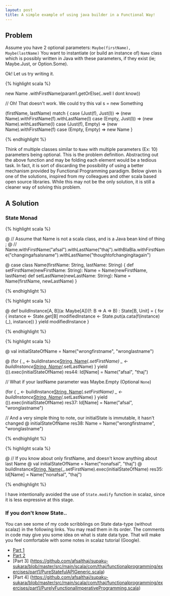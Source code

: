 ```yaml
---
layout: post
title: A simple example of using java builder in a Functional Way!
---
```


## Problem

Assume you have 2 optional parameters: `Maybe(firstName), Maybe(lastName)`
You want to instantiate (or build an instance of) `Name` class which is possibly written in Java with these parameters, if they exist (ie; Maybe.Just, or Option.Some).

Ok! Let us try writing it.

{% highlight scala %}

  new Name
   .withFirstName(param1.getOrElse(..well I dont know))
   
   
  // Oh! That doesn't work. We could try this 
   val s = new Something
   
   (firstName, lastName) match {
     case (Just(f), Just(l)) => (new Name).withFirstName(f).withLastName(l)
     case (Empty, Just(l)) => (new Name).withLastName(l)
     case (Just(f), Empty) => (new Name).withFirstName(f)
     case (Empty, Empty) => new Name
   }
 
{% endhighlight %}

Think of multiple classes similar to `Name` with multiple parameters (Ex: 10) parameters being optional. This is the problem definition. Abstracting out the above function and may be folding each element would be a tedious task. In fact, it is sort
of discarding the possibility of using a better mechanism provided by Functional Programming paradigm. Below given is one of the solutions, inspired from my colleagues and other scala based open source libraries. While this may not be the only solution, it is still a cleaner way of solving this problem.
 
## A Solution

### State Monad 

{% highlight scala %}

@   // Assume that Name is not a scala class, and is a Java bean kind of thing ; 
@   // Name.withFirstName("afsal").withLastName("thaj").withBlaBla.withFirstName("changingafsalsname").withLastName("thoughtofchangingitagain")
 
@   case class Name(firstName: String, lastName: String) {
      def setFirstName(newFirstName: String): Name = Name(newFirstName, lastName)
      def setLastName(newLastName: String): Name = Name(firstName, newLastName)
    } 

{% endhighlight %}


{% highlight scala %}

@   def buildInstance[A, B](a: Maybe[A])(f: B => A => B) : State[B, Unit] = {
      for {
        instance <- State.get[B]
        modifiedInstance <- State.put(a.cata(f(instance)(_), instance))
      } yield modifiedInstance
    } 
    
    
{% endhighlight %}
    

{% highlight scala %}    

@   val initialStateOfName = Name("wrongfirstname", "wronglastname") 

@   (for {
      _ <- buildInstance[String, Name]("afsal".just)(_.setFirstName)
      _ <- buildInstance[String, Name]("thaj".just)(_.setLastName)
    } yield ()).exec(initialStateOfName) 
res44: Id[Name] = Name("afsal", "thaj")

// What if your lastName parameter was Maybe.Empty (Optional `None`)

 (for {
      _ <- buildInstance[String, Name]("afsal".just)(_.setFirstName)
      _ <- buildInstance[String, Name](Maybe.Empty[String])(_.setLastName)
    } yield ()).exec(initialStateOfName) 
res37: Id[Name] = Name("afsal", "wronglastname")


// And a very simple thing to note, our initialState is immutable, it hasn't changed
@ initialStateOfName 
res38: Name = Name("wrongfirstname", "wronglastname")

{% endhighlight %}


{% highlight scala %}
  
@   // If you know about only firstName, and doesn't know anything about last Name
@   val initialStateOfName = Name("nonafsal", "thaj") 
@   buildInstance[String, Name]("afsal".just)(_.setFirstName).exec(initialStateOfName) 
res35: Id[Name] = Name("nonafsal", "thaj")

{% endhighlight %}

I have intentionally avoided the use of `State.modify` function in scalaz, since it is less
expressive at this stage. 

### If you don't know State..

You can see some of my code scribblings on State data-type (without scalaz) in the following links. 
You may read them in its order. The comments in code may give you some idea on what is state data type. 
That will make you feel comfortable with some notes in scalaz tutorial (Google).
* [Part 1](https://github.com/afsalthaj/supaku-sukara/blob/master/src/main/scala/com/thaj/functionalprogramming/exercises/part1/PureStatefulAPI.scala)
* [Part 2](https://github.com/afsalthaj/supaku-sukara/blob/master/src/main/scala/com/thaj/functionalprogramming/exercises/part1/PureStatefulAPIAdvanced.scala)
* [Part 3] (https://github.com/afsalthaj/supaku-sukara/blob/master/src/main/scala/com/thaj/functionalprogramming/exercises/part1/PureStatefulAPIGeneric.scala)
* [Part 4] (https://github.com/afsalthaj/supaku-sukara/blob/master/src/main/scala/com/thaj/functionalprogramming/exercises/part1/PurelyFunctionalImperativeProgramming.scala)

